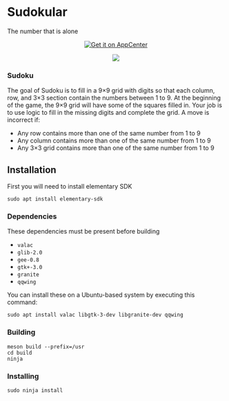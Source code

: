 # Sudokular
The number that is alone

<p align="center">
    <a href="https://appcenter.elementary.io/com.github.bartzaalberg.sudokular">
        <img src="https://appcenter.elementary.io/badge.svg" alt="Get it on AppCenter">
    </a>
</p>

<p align="center">
    <img
    src="https://raw.githubusercontent.com/bartzaalberg/sudokular/master/screenshot.png" />
</p>

### Sudoku

The goal of Sudoku is to fill in a 9×9 grid with digits so that each column, row, and 3×3 section contain the numbers between 1 to 9. At the beginning of the game, the 9×9 grid will have some of the squares filled in. Your job is to use logic to fill in the missing digits and complete the grid. A move is incorrect if:

* Any row contains more than one of the same number from 1 to 9
* Any column contains more than one of the same number from 1 to 9
* Any 3×3 grid contains more than one of the same number from 1 to 9

## Installation

First you will need to install elementary SDK

 `sudo apt install elementary-sdk`

### Dependencies

These dependencies must be present before building
 - `valac`
 - `glib-2.0`
 - `gee-0.8`
 - `gtk+-3.0`
 - `granite`
 - `qqwing`

 You can install these on a Ubuntu-based system by executing this command:

 `sudo apt install valac libgtk-3-dev libgranite-dev qqwing`

### Building
```
meson build --prefix=/usr
cd build
ninja
```

### Installing
`sudo ninja install`
